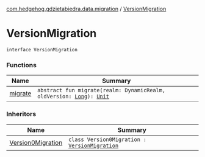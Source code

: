 [com.hedgehog.gdzietabiedra.data.migration](../index.md) / [VersionMigration](./index.md)

# VersionMigration

`interface VersionMigration`

### Functions

| Name | Summary |
|---|---|
| [migrate](migrate.md) | `abstract fun migrate(realm: DynamicRealm, oldVersion: `[`Long`](https://kotlinlang.org/api/latest/jvm/stdlib/kotlin/-long/index.html)`): `[`Unit`](https://kotlinlang.org/api/latest/jvm/stdlib/kotlin/-unit/index.html) |

### Inheritors

| Name | Summary |
|---|---|
| [Version0Migration](../-version0-migration/index.md) | `class Version0Migration : `[`VersionMigration`](./index.md) |
